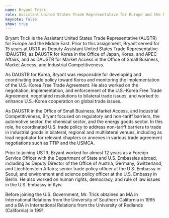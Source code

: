 ```yaml
---
name: Bryant Trick
role: Assistant United States Trade Representative for Europe and the Middle East
keynote: false
show: true
---
```


Bryant Trick is the Assistant United States Trade Representative (AUSTR) for Europe and the Middle East. Prior to this assignment, Bryant served for 15 years at USTR as Deputy Assistant United States Trade Representative (DAUSTR), as DAUSTR for Korea in the Office of Japan, Korea, and APEC Affairs, and as DAUSTR for Market Access in the Office of Small Business, Market Access, and Industrial Competitiveness.

As DAUSTR for Korea, Bryant was responsible for developing and coordinating trade policy toward Korea and monitoring the implementation of the U.S.-Korea Free Trade Agreement. He also worked on the negotiation, implementation, and enforcement of the U.S.-Korea Free Trade Agreement, negotiated resolutions to bilateral trade issues, and worked to enhance U.S.-Korea cooperation on global trade issues.

As DAUSTR in the Office of Small Business, Market Access, and Industrial Competitiveness, Bryant focused on regulatory and non-tariff barriers, the automotive sector, the chemical sector, and the energy goods sector. In this role, he coordinated U.S. trade policy to address non-tariff barriers to trade in industrial goods in bilateral, regional and multilateral venues, including as lead negotiator for relevant chapters or annexes in various trade agreement negotiations such as TTIP and the USMCA.

Prior to joining USTR, Bryant worked for almost 12 years as a Foreign Service Officer with the Department of State and U.S. Embassies abroad, including as Deputy Director of the Office of Austria, Germany, Switzerland, and Liechtenstein Affairs; senior trade policy officer at the U.S. Embassy in Seoul; and environment and science policy officer at the U.S. Embassy in Berlin. He also worked on human rights, democracy, and rule of law issues in the U.S. Embassy in Kyiv.

Before joining the U.S. Government, Mr. Trick obtained an MA in International Relations from the University of Southern California in 1995 and a BA in International Relations from the University of Redlands (California) in 1991.